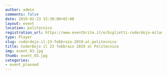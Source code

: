 ```yaml
---
author: admin
comments: false
date: 2019-02-23 15:30:00+02:00
layout: event
location: politecnico
registration_url: https://www.eventbrite.it/e/biglietti-coderdojo-milano-politecnico-di-milano-56671225160
type: Player
slug: coderdojo-il-23-febbraio-2019-al-politecnico
title: CoderDojo il 23 febbraio 2019 al Politecnico
img: event_03.jpg
thumb: event_03.jpg
categories:
- event_planned
---
```

